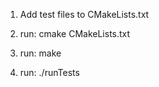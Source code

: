 1. Add test files to CMakeLists.txt

2. run: cmake CMakeLists.txt

3. run: make

4. run: ./runTests
